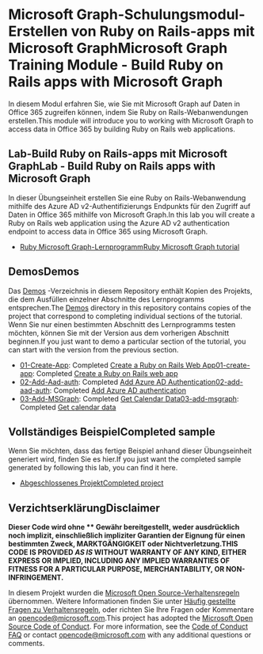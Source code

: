 # <a name="microsoft-graph-training-module---build-ruby-on-rails-apps-with-microsoft-graph"></a><span data-ttu-id="9d8d4-101">Microsoft Graph-Schulungsmodul-Erstellen von Ruby on Rails-apps mit Microsoft Graph</span><span class="sxs-lookup"><span data-stu-id="9d8d4-101">Microsoft Graph Training Module - Build Ruby on Rails apps with Microsoft Graph</span></span>

<span data-ttu-id="9d8d4-102">In diesem Modul erfahren Sie, wie Sie mit Microsoft Graph auf Daten in Office 365 zugreifen können, indem Sie Ruby on Rails-Webanwendungen erstellen.</span><span class="sxs-lookup"><span data-stu-id="9d8d4-102">This module will introduce you to working with Microsoft Graph to access data in Office 365 by building Ruby on Rails web applications.</span></span>

## <a name="lab---build-ruby-on-rails-apps-with-microsoft-graph"></a><span data-ttu-id="9d8d4-103">Lab-Build Ruby on Rails-apps mit Microsoft Graph</span><span class="sxs-lookup"><span data-stu-id="9d8d4-103">Lab - Build Ruby on Rails apps with Microsoft Graph</span></span>

<span data-ttu-id="9d8d4-104">In dieser Übungseinheit erstellen Sie eine Ruby on Rails-Webanwendung mithilfe des Azure AD v2-Authentifizierungs Endpunkts für den Zugriff auf Daten in Office 365 mithilfe von Microsoft Graph.</span><span class="sxs-lookup"><span data-stu-id="9d8d4-104">In this lab you will create a Ruby on Rails web application using the Azure AD v2 authentication endpoint to access data in Office 365 using Microsoft Graph.</span></span>

- [<span data-ttu-id="9d8d4-105">Ruby Microsoft Graph-Lernprogramm</span><span class="sxs-lookup"><span data-stu-id="9d8d4-105">Ruby Microsoft Graph tutorial</span></span>](https://docs.microsoft.com/graph/training/ruby-tutorial)

## <a name="demos"></a><span data-ttu-id="9d8d4-106">Demos</span><span class="sxs-lookup"><span data-stu-id="9d8d4-106">Demos</span></span>

<span data-ttu-id="9d8d4-107">Das [Demos](./Demos) -Verzeichnis in diesem Repository enthält Kopien des Projekts, die dem Ausfüllen einzelner Abschnitte des Lernprogramms entsprechen.</span><span class="sxs-lookup"><span data-stu-id="9d8d4-107">The [Demos](./Demos) directory in this repository contains copies of the project that correspond to completing individual sections of the tutorial.</span></span> <span data-ttu-id="9d8d4-108">Wenn Sie nur einen bestimmten Abschnitt des Lernprogramms testen möchten, können Sie mit der Version aus dem vorherigen Abschnitt beginnen.</span><span class="sxs-lookup"><span data-stu-id="9d8d4-108">If you just want to demo a particular section of the tutorial, you can start with the version from the previous section.</span></span>

- <span data-ttu-id="9d8d4-109">[01-Create-App](Demos/01-create-app): Completed [Create a Ruby on Rails Web App](https://docs.microsoft.com/graph/training/ruby-tutorial?tutorial-step=1)</span><span class="sxs-lookup"><span data-stu-id="9d8d4-109">[01-create-app](Demos/01-create-app): Completed [Create a Ruby on Rails web app](https://docs.microsoft.com/graph/training/ruby-tutorial?tutorial-step=1)</span></span>
- <span data-ttu-id="9d8d4-110">[02-Add-Aad-auth](Demos/02-add-aad-auth): Completed [Add Azure AD Authentication](https://docs.microsoft.com/graph/training/ruby-tutorial?tutorial-step=3)</span><span class="sxs-lookup"><span data-stu-id="9d8d4-110">[02-add-aad-auth](Demos/02-add-aad-auth): Completed [Add Azure AD authentication](https://docs.microsoft.com/graph/training/ruby-tutorial?tutorial-step=3)</span></span>
- <span data-ttu-id="9d8d4-111">[03-Add-MSGraph](Demos/03-add-msgraph): Completed [Get Calendar Data](https://docs.microsoft.com/graph/training/ruby-tutorial?tutorial-step=4)</span><span class="sxs-lookup"><span data-stu-id="9d8d4-111">[03-add-msgraph](Demos/03-add-msgraph): Completed [Get calendar data](https://docs.microsoft.com/graph/training/ruby-tutorial?tutorial-step=4)</span></span>

## <a name="completed-sample"></a><span data-ttu-id="9d8d4-112">Vollständiges Beispiel</span><span class="sxs-lookup"><span data-stu-id="9d8d4-112">Completed sample</span></span>

<span data-ttu-id="9d8d4-113">Wenn Sie möchten, dass das fertige Beispiel anhand dieser Übungseinheit generiert wird, finden Sie es hier.</span><span class="sxs-lookup"><span data-stu-id="9d8d4-113">If you just want the completed sample generated by following this lab, you can find it here.</span></span>

- [<span data-ttu-id="9d8d4-114">Abgeschlossenes Projekt</span><span class="sxs-lookup"><span data-stu-id="9d8d4-114">Completed project</span></span>](Demos/03-add-msgraph)

## <a name="disclaimer"></a><span data-ttu-id="9d8d4-115">Verzichtserklärung</span><span class="sxs-lookup"><span data-stu-id="9d8d4-115">Disclaimer</span></span>

<span data-ttu-id="9d8d4-116">**Dieser Code wird ohne \*\* Gewähr bereitgestellt, weder ausdrücklich noch implizit, einschließlich impliziter Garantien der Eignung für einen bestimmten Zweck, MARKTGÄNGIGKEIT oder Nichtverletzung.**</span><span class="sxs-lookup"><span data-stu-id="9d8d4-116">**THIS CODE IS PROVIDED *AS IS* WITHOUT WARRANTY OF ANY KIND, EITHER EXPRESS OR IMPLIED, INCLUDING ANY IMPLIED WARRANTIES OF FITNESS FOR A PARTICULAR PURPOSE, MERCHANTABILITY, OR NON-INFRINGEMENT.**</span></span>

<span data-ttu-id="9d8d4-p102">In diesem Projekt wurden die [Microsoft Open Source-Verhaltensregeln](https://opensource.microsoft.com/codeofconduct/) übernommen. Weitere Informationen finden Sie unter [Häufig gestellte Fragen zu Verhaltensregeln](https://opensource.microsoft.com/codeofconduct/faq/), oder richten Sie Ihre Fragen oder Kommentare an [opencode@microsoft.com](mailto:opencode@microsoft.com).</span><span class="sxs-lookup"><span data-stu-id="9d8d4-p102">This project has adopted the [Microsoft Open Source Code of Conduct](https://opensource.microsoft.com/codeofconduct/). For more information, see the [Code of Conduct FAQ](https://opensource.microsoft.com/codeofconduct/faq/) or contact [opencode@microsoft.com](mailto:opencode@microsoft.com) with any additional questions or comments.</span></span>